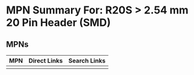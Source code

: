 



# MPN Summary For: R20S > 2.54 mm 20 Pin Header (SMD)

## MPNs
  

|MPN|Direct Links|Search Links|
| :--- | :--- | :--- |
||||
